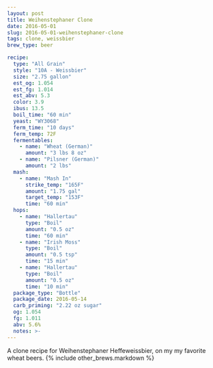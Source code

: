 ```yaml
---
layout: post
title: Weihenstephaner Clone
date: 2016-05-01
slug: 2016-05-01-weihenstephaner-clone
tags: clone, weissbier
brew_type: beer

recipe:
  type: "All Grain"
  style: "10A - Weissbier"
  size: "2.75 gallon"
  est_og: 1.054
  est_fg: 1.014
  est_abv: 5.3
  color: 3.9
  ibus: 13.5
  boil_time: "60 min"
  yeast: "WY3068"
  ferm_time: "10 days"
  ferm_temp: 72F
  fermentables:
    - name: "Wheat (German)"
      amount: "3 lbs 8 oz"
    - name: "Pilsner (German)"
      amount: "2 lbs"
  mash:
    - name: "Mash In"
      strike_temp: "165F"
      amount: "1.75 gal"
      target_temp: "153F"
      time: "60 min"
  hops:
    - name: "Hallertau"
      type: "Boil"
      amount: "0.5 oz"
      time: "60 min"
    - name: "Irish Moss"
      type: "Boil"
      amount: "0.5 tsp"
      time: "15 min"
    - name: "Hallertau"
      type: "Boil"
      amount: "0.5 oz"
      time: "10 min"
  package_type: "Bottle"
  package_date: 2016-05-14
  carb_priming: "2.22 oz sugar"
  og: 1.054
  fg: 1.011
  abv: 5.6%
  notes: >-
---
```

A clone recipe for Weihenstephaner Heffeweissbier, on my my favorite wheat beers.
{% include other_brews.markdown %}

